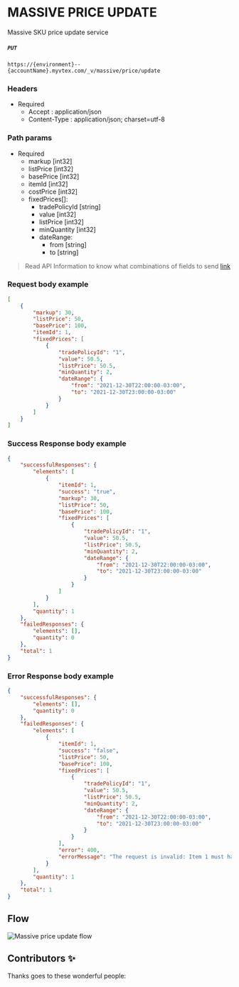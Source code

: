 # MASSIVE PRICE UPDATE
Massive SKU price update service 
##### `PUT `

```https://{environment}--{accountName}.myvtex.com/_v/massive/price/update```
 
### Headers

- Required
  - Accept : application/json
  - Content-Type : application/json; charset=utf-8

### Path params

- Required
  - markup [int32] 
  - listPrice [int32]
  - basePrice [int32]
  - itemId [int32] 
  - costPrice [int32]
  - fixedPrices[]:
    - tradePolicyId [string]
    - value [int32]
    - listPrice [int32]
    - minQuantity [int32]
    - dateRange:
      - from [string]
      - to [string]
  
>   Read API Information to know what combinations of fields to send [link](https://developers.vtex.com/vtex-rest-api/reference/prices-and-fixed-prices#createupdatepriceorfixedprice)

 
### Request body example
```json
[
    {
        "markup": 30,
        "listPrice": 50,
        "basePrice": 100,
        "itemId": 1,
        "fixedPrices": [
            {
                "tradePolicyId": "1",
                "value": 50.5,
                "listPrice": 50.5,
                "minQuantity": 2,
                "dateRange": {
                    "from": "2021-12-30T22:00:00-03:00",
                    "to": "2021-12-30T23:00:00-03:00"
                }
            }
        ]
    }
]   
```
      
### Success Response body example

```json
{
    "successfulResponses": {
        "elements": [
            {
                "itemId": 1,
                "success": "true",
                "markup": 30,
                "listPrice": 50,
                "basePrice": 100,
                "fixedPrices": [
                    {
                        "tradePolicyId": "1",
                        "value": 50.5,
                        "listPrice": 50.5,
                        "minQuantity": 2,
                        "dateRange": {
                            "from": "2021-12-30T22:00:00-03:00",
                            "to": "2021-12-30T23:00:00-03:00"
                        }
                    }
                ]
            }
        ],
        "quantity": 1
    },
    "failedResponses": {
        "elements": [],
        "quantity": 0
    },
    "total": 1
}
```

### Error Response body example

```json
{
    "successfulResponses": {
        "elements": [],
        "quantity": 0
    },
    "failedResponses": {
        "elements": [
            {
                "itemId": 1,
                "success": "false",
                "listPrice": 50,
                "basePrice": 100,
                "fixedPrices": [
                    {
                        "tradePolicyId": "1",
                        "value": 50.5,
                        "listPrice": 50.5,
                        "minQuantity": 2,
                        "dateRange": {
                            "from": "2021-12-30T22:00:00-03:00",
                            "to": "2021-12-30T23:00:00-03:00"
                        }
                    }
                ],
                "error": 400,
                "errorMessage": "The request is invalid: Item 1 must have exactly two values filled between basePrice, costPrice and markup\n"
            }
        ],
        "quantity": 1
    },
    "total": 1
}
```

## Flow
![Massive price update flow](https://user-images.githubusercontent.com/33711188/128890721-89983c1f-1c96-4d8e-b3a1-618755c6f494.png)

## Contributors ✨

Thanks goes to these wonderful people:
